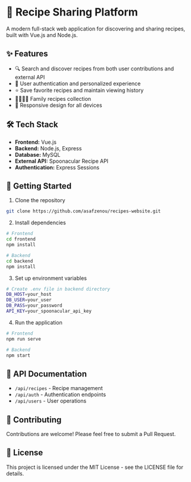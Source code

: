 # 🍳 Recipe Sharing Platform

A modern full-stack web application for discovering and sharing recipes, built with Vue.js and Node.js.

## ✨ Features

- 🔍 Search and discover recipes from both user contributions and external API
- 👤 User authentication and personalized experience
- ⭐ Save favorite recipes and maintain viewing history
- 👨‍👩‍👧‍👦 Family recipes collection
- 📱 Responsive design for all devices

## 🛠️ Tech Stack

- **Frontend:** Vue.js
- **Backend:** Node.js, Express
- **Database:** MySQL
- **External API:** Spoonacular Recipe API
- **Authentication:** Express Sessions

## 🚀 Getting Started

1. Clone the repository
```bash
git clone https://github.com/asafzenou/recipes-website.git
```

2. Install dependencies
```bash
# Frontend
cd frontend
npm install

# Backend
cd backend
npm install
```

3. Set up environment variables
```bash
# Create .env file in backend directory
DB_HOST=your_host
DB_USER=your_user
DB_PASS=your_password
API_KEY=your_spoonacular_api_key
```

4. Run the application
```bash
# Frontend
npm run serve

# Backend
npm start
```

## 📝 API Documentation

- `/api/recipes` - Recipe management
- `/api/auth` - Authentication endpoints
- `/api/users` - User operations

## 👥 Contributing

Contributions are welcome! Please feel free to submit a Pull Request.

## 📄 License

This project is licensed under the MIT License - see the LICENSE file for details.
